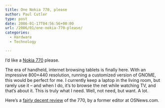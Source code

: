 ```yaml
---
title: One Nokia 770, please
author: Paul Cutler
type: post
date: 2006-01-17T04:56:56+00:00
url: /2006/01/one-nokia-770-please/
categories:
  - Hardware
  - Technology

---
```

I&#8217;d like a [Nokia 770][1] please.

The era of handheld, internet browsing tablets is finally here. With an impressive 800&#215;440 resolution, running a customized version of GNOME, this would be perfect for me. I currently keep a laptop in the living room, but rarely use it &#8211; and when I do, it&#8217;s to browse the net while watching TV, and that&#8217;s about it. This is truly what I need. Well, not need, but want. A lot.

Here&#8217;s a [fairly decent review][2] of the 770, by a former editor at OSNews.com.

 [1]: http://europe.nokia.com/nokia/0,1522,,00.html?orig=/770
 [2]: http://tuxtops.com/node/501